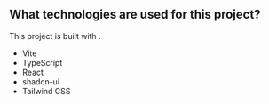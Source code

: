 

## What technologies are used for this project?

This project is built with .

- Vite
- TypeScript
- React
- shadcn-ui
- Tailwind CSS



